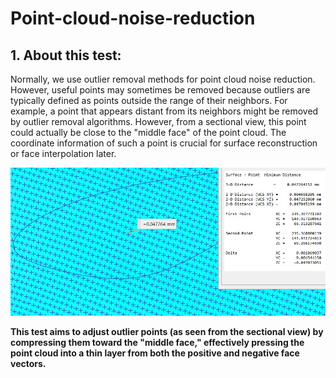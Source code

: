 # Point-cloud-noise-reduction
## 1. About this test: 
Normally, we use outlier removal methods for point cloud noise reduction. However, useful points may sometimes be removed because outliers are typically defined as points outside the range of their neighbors. For example, a point that appears distant from its neighbors might be removed by outlier removal algorithms. However, from a sectional view, this point could actually be close to the "middle face" of the point cloud. The coordinate information of such a point is crucial for surface reconstruction or face interpolation later.

<p align="center">
<img src=https://github.com/Plus-1000/Reconstruct-missing-areas-in-a-point-cloud-face/blob/main/pic/noisy_ctrl_dist.jpg width="600" >
<b>


This test aims to adjust outlier points (as seen from the sectional view) by compressing them toward the "middle face," effectively pressing the point cloud into a thin layer from both the positive and negative face vectors.
